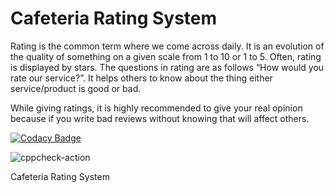 # Cafeteria Rating System


Rating is the common term where we come across daily. It is an evolution of the quality of something on a given scale from 1 to 10 or 1 to 5.
Often, rating is displayed by stars. The questions in rating are as follows “How would you rate our service?”.
It helps others to know about the thing either service/product is good or bad.

While giving ratings, it is highly recommended to give your real opinion because if you write bad reviews without knowing that will affect others. 

[![Codacy Badge](https://api.codacy.com/project/badge/Grade/ed4a5b0065164e02afe5170f02351cf4)](https://app.codacy.com/gh/stepin104436/CafeteriaRatingSystem?utm_source=github.com&utm_medium=referral&utm_content=stepin104436/CafeteriaRatingSystem&utm_campaign=Badge_Grade)

![cppcheck-action](https://github.com/stepin104436/CafeteriaRatingSystem/workflows/cppcheck-action/badge.svg)

Cafeteria Rating System
